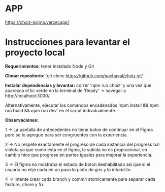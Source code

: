 # APP 

https://choiz-sigma.vercel.app/

# Instrucciones para levantar el proyecto local

**Requerimientos:** tener instalado Node y Git

**Clonar repositorio:** 'git clone https://github.com/pachaval/choiz.git'

**Instalar dependencias y levantar:** correr 'npm run choiz' y una vez que aparezca el tic verde en la terminal de 'Ready' -> navegar a http://localhost:3000/.

Alternativamente, ejecutar los comandos encadenados 'npm install && npm run build && npm run dev' en el script individualmente.

**Observaciones:**

1 -> La pantalla de antecedentes no tiene boton de continuar en el Figma pero se lo agregue para ser congruentes con la experiencia.

2 -> No respete exactamente el progreso de cada instancia del progress bar violeta ya que como esta en el figma, la subida no es proprocional, en cambio hice que progrese en partes iguales para mejorar la experiencia.

3 -> El figma no mostraba el estado de boton deshabilitado asi que si el usuario no elije nada en un paso lo pinto de gris y lo inhabilito.

4 -> Intente crear cada branch y commit atomicamente para separar cada feature, chore y fix

